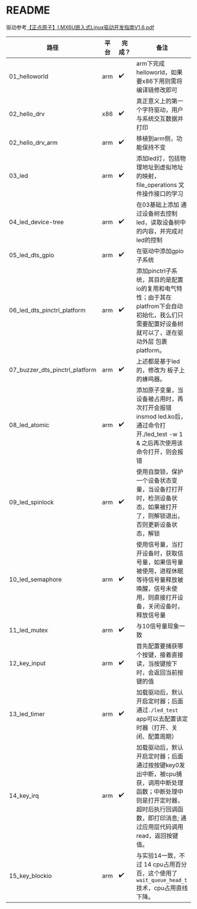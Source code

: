 # README

驱动参考[【正点原子】I.MX6U嵌入式Linux驱动开发指南V1.6.pdf](../docs/【正点原子】I.MX6U嵌入式Linux驱动开发指南V1.6.pdf)



|路径|平台|完成？|备注|
|-|-|-|-|
|01_helloworld|arm|:heavy_check_mark:|arm下完成helloworld，如果要x86下用则需将编译链修改即可|
|02_hello_drv|x86|:heavy_check_mark:|真正意义上的第一个字符驱动，用户与系统交互数据并打印|
|02_hello_drv_arm|arm|:heavy_check_mark:|移植到arm侧，功能保持不变|
|03_led|arm|:heavy_check_mark:|添加led灯，包括物理地址到虚拟地址的映射，file_operations 文件操作接口的学习|
|04_led_device-tree|arm|:heavy_check_mark:|在03基础上添加 通过设备树去控制led，读取设备树中的内容，并完成对led的控制|
|05_led_dts_gpio|arm|:heavy_check_mark:|在驱动中添加gpio子系统|
|06_led_dts_pinctrl_platform|arm|:heavy_check_mark:|添加pinctrl子系统，其目的是配置io的复用和电气特性；由于其在platfrom下会自动初始化，我么们只需要配置好设备树就可以了，遂在驱动外层 包裹 platform。|
|07_buzzer_dts_pinctrl_platform|arm|:heavy_check_mark:|上述都是基于led的，修改为 板子上的蜂鸣器。|
|08_led_atomic|arm|:heavy_check_mark:| 添加原子变量，当设备被占用时，再次打开会报错<br> insmod led.ko后，通过命令打开./led_test -w 1 & 之后再次使用该命令打开，则会报错|
|09_led_spinlock|arm|:heavy_check_mark:|使用自旋锁，保护一个设备状态变量，当设备打打开时，检测设备状态，如果被打开了，则解锁退出，否则更新设备状态，解锁|
|10_led_semaphore|arm|:heavy_check_mark:|使用信号量，当打开设备时，获取信号量，如果信号量被使用，进程休眠等待信号量释放被唤醒，信号未使用，则直接打开设备，关闭设备时，释放信号量|
|11_led_mutex|arm|:heavy_check_mark:|与10信号量现象一致|
|12_key_input|arm|:heavy_check_mark:|首先配置要捕获哪个按键，接着直接读，当按键按下时，会返回当前按键的值|
|13_led_timer|arm|:heavy_check_mark:|加载驱动后，默认开启定时器；后面通过`./led_test` app可以去配置该定时器（打开、关闭、配置周期）|
|14_key_irq|arm|:heavy_check_mark:| 加载驱动后，默认开启定时器；后面通过按按键key0发出中断，被cpu捕获，调用中断处理函数；中断处理中则是打开定时器，超时后执行回调函数，即打印消息; 通过应用层代码调用read，返回按键值。|
|15_key_blockio|arm|:heavy_check_mark:| 与实验14一致，不过 14 cpu占用百分百，这个使用了`wait_queue_head_t`技术，cpu占用直线下降。|


